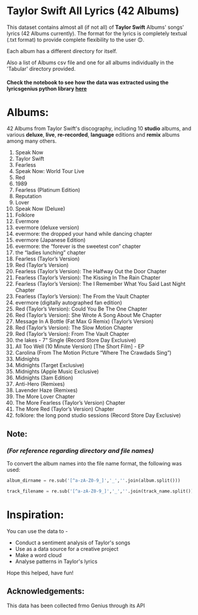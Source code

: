 # Taylor Swift All Lyrics (42 Albums)

This dataset contains almost all (if not all) of **Taylor Swift** Albums' songs' lyrics (42 Albums currently). The format for the lyrics is completely textual (.txt format) to provide complete flexibility to the user 😊.

Each album has a different directory for itself.

Also a list of Albums csv file and one for all albums individually in the 'Tabular' directory provided.

#### Check the notebook to see how the data was extracted using the lyricsgenius python library [here](https://github.com/ishijo/Taylor-Swift-Lyrics/blob/main/main.ipynb) 

# Albums:
42 Albums from Taylor Swift's discography, including 10 **studio** albums, and various **deluxe**, **live**, **re-recorded**, **language** editions and **remix** albums among many others.

1. Speak Now	
2. Taylor Swift	
3. Fearless	
4. Speak Now: World Tour Live	
5. Red	
6. 1989	
7. Fearless (Platinum Edition)	
8. Reputation	
9. Lover	
10. Speak Now (Deluxe)	
11. Folklore	
12. Evermore	
13. evermore (deluxe version)	
14. evermore: the dropped your hand while dancing chapter	
15. evermore (Japanese Edition)	
16. evermore: the “forever is the sweetest con” chapter	
17. the “ladies lunching” chapter	
18. Fearless (Taylor’s Version)	
19. Red (Taylor’s Version)	
20. Fearless (Taylor’s Version): The Halfway Out the Door Chapter	
21. Fearless (Taylor’s Version): The Kissing In The Rain Chapter	
22. Fearless (Taylor’s Version): The I Remember What You Said Last Night Chapter	
23. Fearless (Taylor’s Version): The From the Vault Chapter	
24. evermore (digitally autographed fan edition)	
25. Red (Taylor’s Version): Could You Be The One Chapter	
26. Red (Taylor’s Version): She Wrote A Song About Me Chapter	
27. Message In A Bottle (Fat Max G Remix) (Taylor’s Version) 	
28. Red (Taylor’s Version): The Slow Motion Chapter 	
29. Red (Taylor’s Version): From The Vault Chapter 	
30. the lakes - 7" Single (Record Store Day Exclusive)	
31. All Too Well (10 Minute Version) [The Short Film] - EP	
32. Carolina (From The Motion Picture “Where The Crawdads Sing”)	
33. Midnights	
34. Midnights (Target Exclusive)	
35. Midnights (Apple Music Exclusive) 	
36. Midnights (3am Edition)	
37. Anti-Hero (Remixes) 	
38. Lavender Haze (Remixes)	
39. The More Lover Chapter	
40. The More Fearless (Taylor’s Version) Chapter	
41. The More Red (Taylor’s Version) Chapter	
42. folklore: the long pond studio sessions (Record Store Day Exclusive)	

## Note:
### *(For reference regarding directory and file names)*

To convert the album names into the file name format, the following was used:

```python
album_dirname = re.sub('[^a-zA-Z0-9_]','_',''.join(album.split()))

```
```python
track_filename = re.sub('[^a-zA-Z0-9_]','_',''.join(track_name.split())) + '.txt'

```
# Inspiration:

 You can use the data to -
- Conduct a sentiment analysis of Taylor's songs
- Use as a data source for a creative project
- Make a word cloud 
- Analyse patterns in Taylor's lyrics

Hope this helped, have fun!

## Acknowledgements:
 This data has been collected frmo Genius through its API
